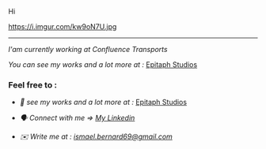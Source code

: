 
Hi

https://i.imgur.com/kw9oN7U.jpg

--- 

*I'am currently working at Confluence Transports* 

*You can see my works and a lot more at :* [Epitaph Studios](www.epitaphstudios.fr)


### Feel free to : 

* *👀 see my works and a lot more at :* [Epitaph Studios](www.epitaphstudios.fr)

* *🗣 Connect with me => [My Linkedin](https://www.linkedin.com/in/isma%C3%ABl-bernard-98b140183/)* 

* *✉️ Write me at : ismael.bernard69@gmail.com*
